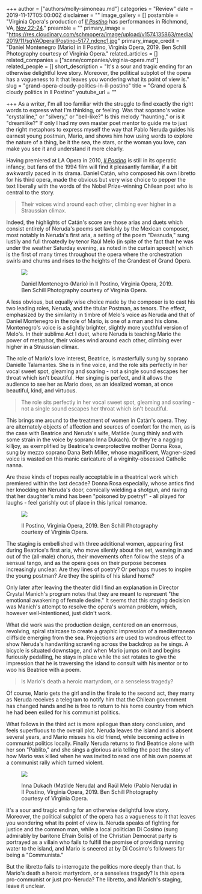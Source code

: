 +++
author = ["authors/molly-simoneau.md"]
categories = "Review"
date = 2019-11-17T05:00:00Z
disclaimer = ""
image_gallery = []
postamble = "Virginia Opera's production of [_Il Postino_](https://vaopera.org/experience/il-postino/) has performances in Richmond, VA, [Nov 22-24](https://www.etix.com/ticket/v/8084/virginia-opera-dominion-energy-center-carpenter-theatre?performance_id=3281149&country=US&language=en)."
preamble = ""
primary_image = "https://res.cloudinary.com/schmopera/image/upload/v1574135863/media/2019/11/sqVAOperaIlPostino-5177_ndcnc1.jpg"
primary_image_credit = "Daniel Montenegro (Mario) in Il Postino, Virginia Opera, 2019. Ben Schill Photography courtesy of Virginia Opera."
related_articles = []
related_companies = ["scene/companies/virginia-opera.md"]
related_people = []
short_description = "It's a sour and tragic ending for an otherwise delightful love story. Moreover, the political subplot of the opera has a vagueness to it that leaves you wondering what its point of view is."
slug = "grand-opera-cloudy-politics-in-il-postino"
title = "Grand opera & cloudy politics in Il Postino"
youtube_url = ""

+++
As a writer, I'm all too familiar with the struggle to find exactly the right words to express what I'm thinking, or feeling. Was that soprano's voice "crystalline," or "silvery," or "bell-like?" Is this melody "haunting," or is it "dreamlike?" If only I had my own master poet mentor to guide me to just the right metaphors to express myself the way that Pablo Neruda guides his earnest young postman, Mario, and shows him how using words to explore the nature of a thing, be it the sea, the stars, or the woman you love, can make you see it and understand it more clearly.

Having premiered at LA Opera in 2010, [_Il Postino_](https://vaopera.org/experience/il-postino/) is still in its operatic infancy, but fans of the 1994 film will find it pleasantly familiar, if a bit awkwardly paced in its drama. Daniel Catán, who composed his own libretto for his third opera, made the obvious but very wise choice to pepper the text liberally with the words of the Nobel Prize-winning Chilean poet who is central to the story.

> Their voices wind around each other, climbing ever higher in a Straussian climax.

Indeed, the highlights of Catán's score are those arias and duets which consist entirely of Neruda's poems set lavishly by the Mexican composer, most notably in Neruda's first aria, a setting of the poem "Desnuda," sung lustily and full throatedly by tenor Raúl Melo (in spite of the fact that he was under the weather Saturday evening, as noted in the curtain speech) which is the first of many times throughout the opera where the orchestration swirls and churns and rises to the heights of the Grandest of Grand Opera.

<figure data-type="image">

![](https://res.cloudinary.com/schmopera/image/upload/v1574136735/media/2019/11/VAOperaIlPostino-0137_n4xpp4.jpg)

<figcaption>Daniel Montenegro (Mario) in Il Postino, Virginia Opera, 2019. Ben Schill Photography courtesy of Virginia Opera.</figcaption>  
</figure>

A less obvious, but equally wise choice made by the composer is to cast his two leading roles, Neruda, and the titular Postman, as tenors. The effect, emphasized by the similarity in timbre of Melo's voice as Neruda and that of Daniel Montenegro in the role of Mario, is one of a man and his clone. Montenegro's voice is a slightly brighter, slightly more youthful version of Melo's. In their sublime Act I duet, where Neruda is teaching Mario the power of metaphor, their voices wind around each other, climbing ever higher in a Straussian climax.

The role of Mario's love interest, Beatrice, is masterfully sung by soprano Danielle Talamantes. She is in fine voice, and the role sits perfectly in her vocal sweet spot, gleaming and soaring - not a single sound escapes her throat which isn't beautiful. Her singing is perfect, and it allows the audience to see her as Mario does, as an idealized woman, at once beautiful, kind, and virtuous.

> The role sits perfectly in her vocal sweet spot, gleaming and soaring - not a single sound escapes her throat which isn't beautiful.

This brings me around to the treatment of women in Catán's opera. They are alternately objects of affection and sources of comfort for the men, as is the case with Beatrice and Neruda's wife, Matilde (sung thinly and with some strain in the voice by soprano Inna Dukach). Or they're a nagging killjoy, as exemplified by Beatrice's overprotective mother Donna Rosa, sung by mezzo soprano Dana Beth Miller, whose magnificent, Wagner-sized voice is wasted on this manic caricature of a virginity-obsessed Catholic nanna.

Are these kinds of tropes really acceptable in a theatrical work which premiered within the last decade? Donna Rosa especially, whose antics find her knocking on Neruda's door, comically wielding a shotgun, and raving that her daughter's mind has been "poisoned by poetry!" - all played for laughs - feel garishly out of place in this lyrical romance.

<figure data-type="image">

![](https://res.cloudinary.com/schmopera/image/upload/v1574136785/media/2019/11/VAOperaIlPostino-0483_ophosy.jpg)

<figcaption>Il Postino, Virginia Opera, 2019. Ben Schill Photography courtesy of Virginia Opera.</figcaption>  
</figure>

The staging is embellished with three additional women, appearing first during Beatrice's first aria, who move silently about the set, weaving in and out of the (all-male) chorus, their movements often follow the steps of a sensual tango, and as the opera goes on their purpose becomes increasingly unclear. Are they lines of poetry? Or perhaps muses to inspire the young postman? Are they the spirits of his island home?

Only later after leaving the theater did I find an explanation in Director Crystal Manich's program notes that they are meant to represent "the emotional awakening of female desire." It seems that this staging decision was Manich's attempt to resolve the opera's woman problem, which, however well-intentioned, just didn't work.

What did work was the production design, centered on an enormous, revolving, spiral staircase to create a graphic impression of a mediterranean cliffside emerging from the sea. Projections are used to wondrous effect to show Neruda's handwriting scrawling across the backdrop as he sings. A bicycle is situated downstage, and when Mario jumps on it and begins furiously pedalling, he stays in place while the set rotates to give the impression that he is traversing the island to consult with his mentor or to woo his Beatrice with a poem.

> Is Mario's death a heroic martyrdom, or a senseless tragedy?

Of course, Mario gets the girl and in the finale to the second act, they marry as Neruda receives a telegram to notify him that the Chilean government has changed hands and he is free to return to his home country from which he had been exiled for his communist politics.

What follows in the third act is more epilogue than story conclusion, and feels superfluous to the overall plot. Neruda leaves the island and is absent several years, and Mario misses his old friend, while becoming active in communist politics locally. Finally Neruda returns to find Beatrice alone with her son "Pablito," and she sings a glorious aria telling the poet the story of how Mario was killed when he was invited to read one of his own poems at a communist rally which turned violent.

<figure data-type="image">

![](https://res.cloudinary.com/schmopera/image/upload/v1574136868/media/2019/11/VAOperaIlPostino-5765_bm88d5.jpg)

<figcaption>Inna Dukach (Matilde Neruda) and Raúl Melo (Pablo Neruda) in Il Postino, Virginia Opera, 2019. Ben Schill Photography courtesy of Virginia Opera.</figcaption>  
</figure>

It's a sour and tragic ending for an otherwise delightful love story. Moreover, the political subplot of the opera has a vagueness to it that leaves you wondering what its point of view is. Neruda speaks of fighting for justice and the common man, while a local politician Di Cosimo (sung admirably by baritone Efraín Solís) of the Christian Democrat party is portrayed as a villain who fails to fulfill the promise of providing running water to the island, and Mario is sneered at by Di Cosimo's followers for being a "Communista."

But the libretto fails to interrogate the politics more deeply than that. Is Mario's death a heroic martyrdom, or a senseless tragedy? Is this opera pro-communist or just pro-Neruda? The libretto, and Manich's staging, leave it unclear.